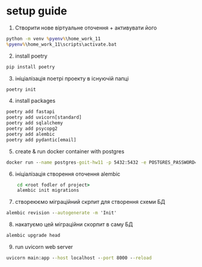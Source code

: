 # setup guide
1. Створити нове віртуальне оточення + активувати його
```cmd
python -m venv %pyenv%\home_work_11
%pyenv%\home_work_11\scripts\activate.bat
```

2. install poetry
```cmd
pip install poetry
```

3. ініціалізація поетрі проекту в існуючій папці
```cmd
poetry init
```

4. install  packages
```cmd
poetry add fastapi
poetry add uvicorn[standard]
poetry add sqlalchemy
poetry add psycopg2
poetry add alembic
poetry add pydantic[email]
```

5. create & run docker container with postgres
```cmd
docker run --name postgres-goit-hw11 -p 5432:5432 -e POSTGRES_PASSWORD=567234 -d postgres
```

6. ініціалізація створення оточення alembic
```cmd
    cd <root fodler of project>
    alembic init migrations
```

7. створеюємо міграційний скрпит для створення схеми БД
```cmd
alembic revision --autogenerate -m 'Init'
```

8. накатуємо цей міграційни скорпит в саму БД
```cmd
alembic upgrade head
```

9. run uvicorn web server
```cmd
uvicorn main:app --host localhost --port 8000 --reload
```
